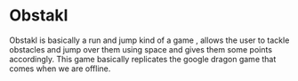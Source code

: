 # Obstakl
Obstakl is basically a run and jump kind of a game , allows the user to tackle obstacles and jump over them using space and gives them some points accordingly. This game basically replicates the google dragon game that comes when we are offline. 
